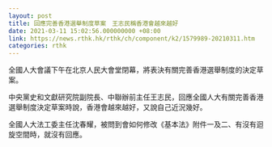 ```yaml
---
layout: post
title: 回應完善香港選舉制度草案　王志民稱香港會越來越好
date: 2021-03-11 15:02:56.000000000 +08:00
link: https://news.rthk.hk/rthk/ch/component/k2/1579989-20210311.htm
categories: rthk
---
```


全國人大會議下午在北京人民大會堂閉幕，將表決有關完善香港選舉制度的決定草案。

中央黨史和文獻研究院副院長、中聯辦前主任王志民，回應全國人大有關完善香港選舉制度決定草案時說，香港會越來越好，又說自己近況幾好。

全國人大法工委主任沈春耀，被問到會如何修改《基本法》附件一及二、有沒有迴旋空間時，就沒有回應。
